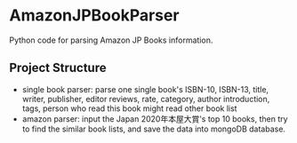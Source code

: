 # AmazonJPBookParser
Python code for parsing Amazon JP Books information.

## Project Structure

- single book parser: parse one single book's ISBN-10, ISBN-13, title, writer, publisher, editor reviews, rate, category, author introduction, tags, person who read this book might read other book list
- amazon parser: input the Japan 2020年本屋大賞's top 10 books, then try to find the similar book lists, and save the data into mongoDB database.
